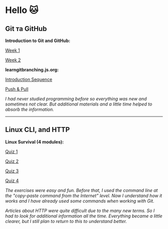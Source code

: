 # Hello :cat:
 
 ## Git та GitHub
 
 **Introduction to Git and GitHub:**
  
 [Week 1](https://github.com/iva-stasia/kottans-frontend/blob/main/task_git_github/0_1_1.png)
 
 [Week 2](https://github.com/iva-stasia/kottans-frontend/blob/main/task_git_github/0_1_2.png)
 
 **learngitbranching.js.org:**
  
  [Introduction Sequence](https://github.com/iva-stasia/kottans-frontend/blob/main/task_git_github/0_2_1.png)
  
  [Push & Pull](https://github.com/iva-stasia/kottans-frontend/blob/main/task_git_github/0_2_2.png)

   *I had never studied programming before so everything was new and sometimes not clear. But additional materials and a little time helped to absorb the information.*

___
## Linux CLI, and HTTP

**Linux Survival (4 modules):**
  
 [Quiz 1](https://github.com/iva-stasia/kottans-frontend/blob/main/task_linux_cli/1_1_1.png)

 [Quiz 2](https://github.com/iva-stasia/kottans-frontend/blob/main/task_linux_cli/1_1_2.png)

 [Quiz 3](https://github.com/iva-stasia/kottans-frontend/blob/main/task_linux_cli/1_1_3.png)

 [Quiz 4](https://github.com/iva-stasia/kottans-frontend/blob/main/task_linux_cli/1_1_4.png)
 
 *The exercises were easy and fun. Before that, I used the command line at the "copy-paste command from the Internet" level. Now I understand how it works and I have already used some commands when working with Git.*

 *Articles about HTTP were quite difficult due to the many new terms. So I had to look for additional information all the time. Everything became a little clearer, but I still plan to return to this to understand better.*